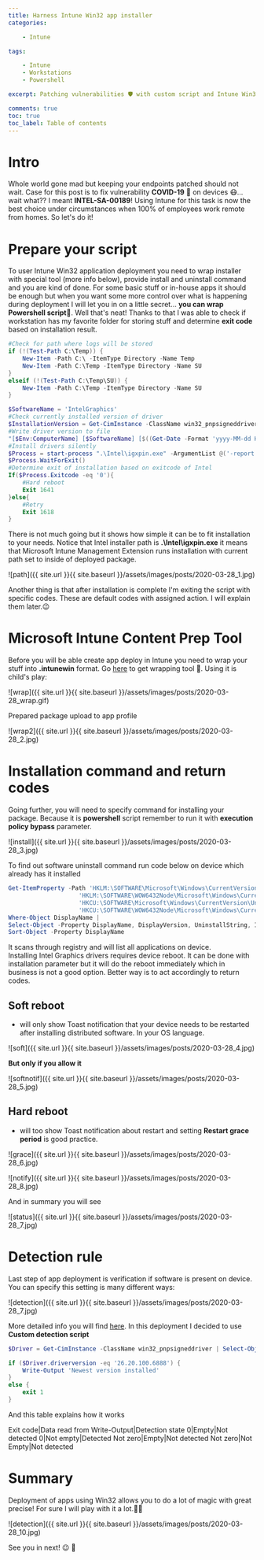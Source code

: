```yaml
---
title: Harness Intune Win32 app installer
categories:

    - Intune

tags:

    - Intune
    - Workstations
    - Powershell

excerpt: Patching vulnerabilities 🛡 with custom script and Intune Win32 package deployment 

comments: true
toc: true
toc_label: Table of contents
---
```


# Intro

Whole world gone mad but keeping your endpoints patched should not wait. Case for this post is to fix vulnerability **COVID-19** 🦠 on devices 😷... wait what?? I meant **INTEL-SA-00189**! Using Intune for this task is now the best choice under circumstances when 100% of employees work remote from homes. So let's do it!

# Prepare your script

To user Intune Win32 application deployment you need to wrap installer with special tool (more info below), provide install and uninstall command and you are kind of done. For some basic stuff or in-house apps it should be enough but when you want some more control over what is happening during deployment I will let you in on a little secret... **you can wrap Powershell script**🥂. Well that's neat! Thanks to that I was able to check if workstation has my favorite folder for storing stuff and determine **exit code** based on installation result.

``` powershell
#Check for path where logs will be stored
if (!(Test-Path C:\Temp)) {
    New-Item -Path C:\ -ItemType Directory -Name Temp
    New-Item -Path C:\Temp -ItemType Directory -Name SU
}
elseif (!(Test-Path C:\Temp\SU)) {
    New-Item -Path C:\Temp -ItemType Directory -Name SU
}

$SoftwareName = 'IntelGraphics'
#Check currently installed version of driver
$InstallationVersion = Get-CimInstance -ClassName win32_pnpsigneddriver | Select-Object devicename, manufacturer, driverversion | Where-Object {$PSItem.DeviceName -like 'Intel(R)*HD Graphics*'}
#Write driver version to file
"[$Env:ComputerName] [$SoftwareName] [$((Get-Date -Format 'yyyy-MM-dd HH:mm:ss').ToString())] Installed version $($InstallationVersion.driverversion)" | Out-File -Append -FilePath c:\Temp\SU\IntelGraph.log
#Install drivers silently
$Process = start-process ".\Intel\igxpin.exe" -ArgumentList @('-report c:\temp\su\IntelGraph.log', '-s') -NoNewWindow -Wait -PassThru
$Process.WaitForExit()
#Determine exit of installation based on exitcode of Intel  
If($Process.Exitcode -eq '0'){
    #Hard reboot
    Exit 1641
}else{
    #Retry
    Exit 1618
}
```

There is not much going but it shows how simple it can be to fit installation to your needs. Notice that Intel installer path is **.\Intel\igxpin.exe** it means that Microsoft Intune Management Extension runs installation with current path set to inside of deployed package.

![path]({{ site.url }}{{ site.baseurl }}/assets/images/posts/2020-03-28_1.jpg)

Another thing is that after installation is complete I'm exiting the script with specific codes. These are default codes with assigned action. I will explain them later.😉

# Microsoft Intune Content Prep Tool

Before you will be able create app deploy in Intune you need to wrap your stuff into **.intunewin** format. Go [here](https://github.com/Microsoft/Microsoft-Win32-Content-Prep-Tool) to get wrapping tool 🎁. Using it is child's play:

![wrap]({{ site.url }}{{ site.baseurl }}/assets/images/posts/2020-03-28_wrap.gif)

Prepared package upload to app profile

![wrap2]({{ site.url }}{{ site.baseurl }}/assets/images/posts/2020-03-28_2.jpg)

# Installation command and return codes

Going further, you will need to specify command for installing your package. Because it is **powershell** script remember to run it with **execution policy bypass** parameter.

![install]({{ site.url }}{{ site.baseurl }}/assets/images/posts/2020-03-28_3.jpg)

To find out software uninstall command run code below on device which already has it installed

``` powershell
Get-ItemProperty -Path 'HKLM:\SOFTWARE\Microsoft\Windows\CurrentVersion\Uninstall\*',
                    'HKLM:\SOFTWARE\WOW6432Node\Microsoft\Windows\CurrentVersion\Uninstall\*',
                    'HKCU:\SOFTWARE\Microsoft\Windows\CurrentVersion\Uninstall\*',
                    'HKCU:\SOFTWARE\WOW6432Node\Microsoft\Windows\CurrentVersion\Uninstall\*' -ErrorAction Ignore |
Where-Object DisplayName |
Select-Object -Property DisplayName, DisplayVersion, UninstallString, InstallDate |
Sort-Object -Property DisplayName
```

It scans through registry and will list all applications on device.<br>
Installing Intel Graphics drivers requires device reboot. It can be done with installation parameter but it will do the reboot immediately which in business is not a good option. Better way is to act accordingly to return codes.<br>

## Soft reboot
- will only show Toast notification that your device needs to be restarted after installing distributed software. In your OS language.

![soft]({{ site.url }}{{ site.baseurl }}/assets/images/posts/2020-03-28_4.jpg)

**But only if you allow it**

![softnotif]({{ site.url }}{{ site.baseurl }}/assets/images/posts/2020-03-28_5.jpg)

## Hard reboot
- will too show Toast notification about restart and setting **Restart grace period** is good practice.

![grace]({{ site.url }}{{ site.baseurl }}/assets/images/posts/2020-03-28_6.jpg)

![notify]({{ site.url }}{{ site.baseurl }}/assets/images/posts/2020-03-28_8.jpg)

And in summary you will see

![status]({{ site.url }}{{ site.baseurl }}/assets/images/posts/2020-03-28_7.jpg)

# Detection rule

Last step of app deployment is verification if software is present on device. You can specify this setting is many different ways: 

![detection]({{ site.url }}{{ site.baseurl }}/assets/images/posts/2020-03-28_7.jpg)

More detailed info you will find [here](https://docs.microsoft.com/en-us/mem/intune/apps/apps-win32-app-management#step-4-detection-rules). In this deployment I decided to use **Custom detection script**

``` powershell
$Driver = Get-CimInstance -ClassName win32_pnpsigneddriver | Select-Object devicename, manufacturer, driverversion | Where-Object {$PSItem.DeviceName -like 'Intel(R)*HD Graphics*'}

if ($Driver.driverversion -eq '26.20.100.6888') {
    Write-Output 'Newest version installed'
}
else {
    exit 1
}

```

And this table explains how it works

Exit code|Data read from Write-Output|Detection state
0|Empty|Not detected
0|Not empty|Detected
Not zero|Empty|Not detected
Not zero|Not Empty|Not detected

# Summary

Deployment of apps using Win32 allows you to do a lot of magic with great precise! For sure I will play with it a lot.🧙‍♂️

![detection]({{ site.url }}{{ site.baseurl }}/assets/images/posts/2020-03-28_10.jpg)

See you in next! 😉 🧠

